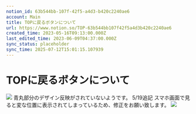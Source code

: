 ```yaml
---
notion_id: 63b544bb-107f-42f5-a4d3-b420c2240ae6
account: Main
title: TOPに戻るボタンについて
url: https://www.notion.so/TOP-63b544bb107f42f5a4d3b420c2240ae6
created_time: 2023-05-16T09:13:00.000Z
last_edited_time: 2023-06-09T04:37:00.000Z
sync_status: placeholder
sync_time: 2025-07-12T15:01:15.107939
---
```

# TOPに戻るボタンについて

![](https://prod-files-secure.s3.us-west-2.amazonaws.com/736adce6-a3a4-4a64-9f74-d9aa055c96d2/0ed42e1d-4b46-4196-92fb-a11e487f29bc/Untitled.png?X-Amz-Algorithm=AWS4-HMAC-SHA256&X-Amz-Content-Sha256=UNSIGNED-PAYLOAD&X-Amz-Credential=ASIAZI2LB466UHESEP5H%2F20250719%2Fus-west-2%2Fs3%2Faws4_request&X-Amz-Date=20250719T043414Z&X-Amz-Expires=3600&X-Amz-Security-Token=IQoJb3JpZ2luX2VjEIT%2F%2F%2F%2F%2F%2F%2F%2F%2F%2FwEaCXVzLXdlc3QtMiJGMEQCIA7%2B2fUTB1JQQovSInv0MhyeLApb4VggN9%2Fhk8lB414yAiAC2Kvjx4UGfl4SjOp3S1ieobo2Wc%2BhC9d8gmjo49n1RiqIBAid%2F%2F%2F%2F%2F%2F%2F%2F%2F%2F8BEAAaDDYzNzQyMzE4MzgwNSIMVGfLoRT4BwAnYyfZKtwDlGV14o%2BdT3qKo%2FwVwQpfcVljKVOdLfTkd54a0Ro33AxFt6Al0Ny7OskcUF2zCp2B7u1mgAdANGQP6uVnSqYWWZv1X6WGs%2FyVvxBBtBP75Smzi7UHWmVpAUkAnD9ktrukZCSm0XXtOwVKbRFDV%2FwjySK4CBrDjOf%2FgOjUbVlh6N8j0dimexQ6%2B2ltVRWEJkA0JWZc72bhXyJAA9A9DTDCXbFGFygm66GMxN8Fdjymfkb0jW5QOeJk0FBX38lTPIabrIkWsj8AV3YMU4mp98Eyzc5o58SG4lHZzeVv2M%2Bc2C7jttcOEsJgt8cHeokdRtl9LmyTYfGxF0H%2BEc9txPYcULarJ5q83FrNlVPIbVcRV2Ppj5xF35J68g%2FdI4Rr1MO42KUT8eekJdnQTdWhNAE%2FZJm3Odo4TF7nw7ODGDycb%2B%2FfRV148ERJfvHXdMCkue6TjqXJ%2Bb894NJJH3vuMHVgetyn4cZMiEtD%2B3L0IMI5SkWn3%2FZ0uLQJKRlIXyr6fG2SFQH0kI%2BruAQVBx8xkcS8hcpM6fIaSUlO7xwQF98HdrygVGRt3IbzSDMMGBI7ntLt47NwXYcZp6gK%2B1fyBUjp6tCKQ5Qz2yu87T%2FIDQfW6Or6HShN%2FwxA5KTeqlkwlarswwY6pgF7lnUcxXn%2FPzuE9UBLmh0XWt7j%2BS%2B4Ryp7r77HhkedDDd8DVG10HL4ziJc0RpNwF5nghjGy44zIgccohTJ4wBel1H7wNHoZpEFajFbs8ggKhqq1veuSp6LfkQzVMlRXD7YsnoMnZTYh1wCXK%2FtY15mVdZLFOOD1c0w1PPHCNw7zl2kfLwpODMRcZgdHymJKqjiG4AVsEYjqHQuk5uK31GHIPcNmg8W&X-Amz-Signature=498a7dfb88f73aa539f1b4e714717b43d9a06ad701f19c24f47ef63761ef93c7&X-Amz-SignedHeaders=host&x-amz-checksum-mode=ENABLED&x-id=GetObject)
青丸部分のデザイン反映がされていないようです。
5/19追記
スマホ画面で見ると変な位置に表示されてしまっているため、修正をお願い致します。
![](https://prod-files-secure.s3.us-west-2.amazonaws.com/736adce6-a3a4-4a64-9f74-d9aa055c96d2/28a311d3-6204-492f-aa6c-8c9f24cb59b7/IMG_8746.png?X-Amz-Algorithm=AWS4-HMAC-SHA256&X-Amz-Content-Sha256=UNSIGNED-PAYLOAD&X-Amz-Credential=ASIAZI2LB466UHESEP5H%2F20250719%2Fus-west-2%2Fs3%2Faws4_request&X-Amz-Date=20250719T043414Z&X-Amz-Expires=3600&X-Amz-Security-Token=IQoJb3JpZ2luX2VjEIT%2F%2F%2F%2F%2F%2F%2F%2F%2F%2FwEaCXVzLXdlc3QtMiJGMEQCIA7%2B2fUTB1JQQovSInv0MhyeLApb4VggN9%2Fhk8lB414yAiAC2Kvjx4UGfl4SjOp3S1ieobo2Wc%2BhC9d8gmjo49n1RiqIBAid%2F%2F%2F%2F%2F%2F%2F%2F%2F%2F8BEAAaDDYzNzQyMzE4MzgwNSIMVGfLoRT4BwAnYyfZKtwDlGV14o%2BdT3qKo%2FwVwQpfcVljKVOdLfTkd54a0Ro33AxFt6Al0Ny7OskcUF2zCp2B7u1mgAdANGQP6uVnSqYWWZv1X6WGs%2FyVvxBBtBP75Smzi7UHWmVpAUkAnD9ktrukZCSm0XXtOwVKbRFDV%2FwjySK4CBrDjOf%2FgOjUbVlh6N8j0dimexQ6%2B2ltVRWEJkA0JWZc72bhXyJAA9A9DTDCXbFGFygm66GMxN8Fdjymfkb0jW5QOeJk0FBX38lTPIabrIkWsj8AV3YMU4mp98Eyzc5o58SG4lHZzeVv2M%2Bc2C7jttcOEsJgt8cHeokdRtl9LmyTYfGxF0H%2BEc9txPYcULarJ5q83FrNlVPIbVcRV2Ppj5xF35J68g%2FdI4Rr1MO42KUT8eekJdnQTdWhNAE%2FZJm3Odo4TF7nw7ODGDycb%2B%2FfRV148ERJfvHXdMCkue6TjqXJ%2Bb894NJJH3vuMHVgetyn4cZMiEtD%2B3L0IMI5SkWn3%2FZ0uLQJKRlIXyr6fG2SFQH0kI%2BruAQVBx8xkcS8hcpM6fIaSUlO7xwQF98HdrygVGRt3IbzSDMMGBI7ntLt47NwXYcZp6gK%2B1fyBUjp6tCKQ5Qz2yu87T%2FIDQfW6Or6HShN%2FwxA5KTeqlkwlarswwY6pgF7lnUcxXn%2FPzuE9UBLmh0XWt7j%2BS%2B4Ryp7r77HhkedDDd8DVG10HL4ziJc0RpNwF5nghjGy44zIgccohTJ4wBel1H7wNHoZpEFajFbs8ggKhqq1veuSp6LfkQzVMlRXD7YsnoMnZTYh1wCXK%2FtY15mVdZLFOOD1c0w1PPHCNw7zl2kfLwpODMRcZgdHymJKqjiG4AVsEYjqHQuk5uK31GHIPcNmg8W&X-Amz-Signature=ce4fe29c9102ae3dd521f0939c7aa63bdbcd707b11efd8996a706ff3576e8b0d&X-Amz-SignedHeaders=host&x-amz-checksum-mode=ENABLED&x-id=GetObject)